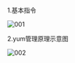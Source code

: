 1.基本指令

![001](D:\Linux_Notes\Linux基本介绍\Linux的yum\001.png)

2.yum管理原理示意图

![002](D:\Linux_Notes\Linux基本介绍\Linux的yum\002.png)

